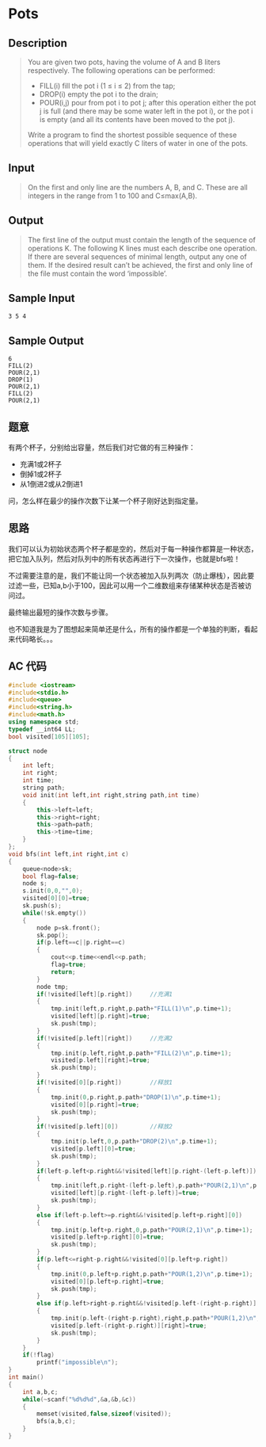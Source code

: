 # Pots

## **Description**

> You are given two pots, having the volume of A and B liters respectively. The following operations can be performed:
>
> - FILL(i)        fill the pot i (1 ≤ i ≤ 2) from the tap;
> - DROP(i)      empty the pot i to the drain;
> - POUR(i,j)    pour from pot i to pot j; after this operation either the pot j is full (and there may be some water left in the pot i), or the pot i is empty (and all its contents have been moved to the pot j).
>
> Write a program to find the shortest possible sequence of these operations that will yield exactly C liters of water in one of the pots.



## **Input**

> On the first and only line are the numbers A, B, and C. These are all integers in the range from 1 to 100 and C≤max(A,B).



## **Output**

> The first line of the output must contain the length of the sequence of operations K. The following K lines must each describe one operation. If there are several sequences of minimal length, output any one of them. If the desired result can’t be achieved, the first and only line of the file must contain the word ‘impossible’.



## **Sample Input**

	3 5 4


## **Sample Output**

    6
    FILL(2)
    POUR(2,1)
    DROP(1)
    POUR(2,1)
    FILL(2)
    POUR(2,1)


## **题意**

有两个杯子，分别给出容量，然后我们对它做的有三种操作：

- 充满1或2杯子
- 倒掉1或2杯子
- 从1倒进2或从2倒进1

问，怎么样在最少的操作次数下让某一个杯子刚好达到指定量。



## **思路**

我们可以认为初始状态两个杯子都是空的，然后对于每一种操作都算是一种状态，把它加入队列，然后对队列中的所有状态再进行下一次操作，也就是bfs啦！

不过需要注意的是，我们不能让同一个状态被加入队列两次（防止爆栈），因此要过滤一些，已知a,b小于100，因此可以用一个二维数组来存储某种状态是否被访问过。

最终输出最短的操作次数与步骤。

也不知道我是为了图想起来简单还是什么，所有的操作都是一个单独的判断，看起来代码略长。。。



## **AC 代码**

```cpp
#include <iostream>
#include<stdio.h>
#include<queue>
#include<string.h>
#include<math.h>
using namespace std;
typedef __int64 LL;
bool visited[105][105];

struct node
{
    int left;
    int right;
    int time;
    string path;
    void init(int left,int right,string path,int time)
    {
        this->left=left;
        this->right=right;
        this->path=path;
        this->time=time;
    }
};
void bfs(int left,int right,int c)
{
    queue<node>sk;
    bool flag=false;
    node s;
    s.init(0,0,"",0);
    visited[0][0]=true;
    sk.push(s);
    while(!sk.empty())
    {
        node p=sk.front();
        sk.pop();
        if(p.left==c||p.right==c)
        {
            cout<<p.time<<endl<<p.path;
            flag=true;
            return;
        }
        node tmp;
        if(!visited[left][p.right])     //充满1
        {
            tmp.init(left,p.right,p.path+"FILL(1)\n",p.time+1);
            visited[left][p.right]=true;
            sk.push(tmp);
        }
        if(!visited[p.left][right])     //充满2
        {
            tmp.init(p.left,right,p.path+"FILL(2)\n",p.time+1);
            visited[p.left][right]=true;
            sk.push(tmp);
        }
        if(!visited[0][p.right])        //释放1
        {
            tmp.init(0,p.right,p.path+"DROP(1)\n",p.time+1);
            visited[0][p.right]=true;
            sk.push(tmp);
        }
        if(!visited[p.left][0])         //释放2
        {
            tmp.init(p.left,0,p.path+"DROP(2)\n",p.time+1);
            visited[p.left][0]=true;
            sk.push(tmp);
        }
        if(left-p.left<p.right&&!visited[left][p.right-(left-p.left)])  //从2到1
        {
            tmp.init(left,p.right-(left-p.left),p.path+"POUR(2,1)\n",p.time+1);
            visited[left][p.right-(left-p.left)]=true;
            sk.push(tmp);
        }
        else if(left-p.left>=p.right&&!visited[p.left+p.right][0])
        {
            tmp.init(p.left+p.right,0,p.path+"POUR(2,1)\n",p.time+1);
            visited[p.left+p.right][0]=true;
            sk.push(tmp);
        }
        if(p.left<=right-p.right&&!visited[0][p.left+p.right])          //从1到2
        {
            tmp.init(0,p.left+p.right,p.path+"POUR(1,2)\n",p.time+1);
            visited[0][p.left+p.right]=true;
            sk.push(tmp);
        }
        else if(p.left>right-p.right&&!visited[p.left-(right-p.right)][right])
        {
            tmp.init(p.left-(right-p.right),right,p.path+"POUR(1,2)\n",p.time+1);
            visited[p.left-(right-p.right)][right]=true;
            sk.push(tmp);
        }
    }
    if(!flag)
        printf("impossible\n");
}
int main()
{
    int a,b,c;
    while(~scanf("%d%d%d",&a,&b,&c))
    {
        memset(visited,false,sizeof(visited));
        bfs(a,b,c);
    }
}
```

